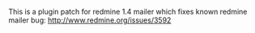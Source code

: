 This is a plugin patch for redmine 1.4 mailer which fixes known redmine mailer bug:
http://www.redmine.org/issues/3592
